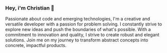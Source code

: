 ### Hey, i'm Christian 👋

Passionate about code and emerging technologies, I'm a creative and versatile developer with a passion for problem solving. I constantly strive to explore new ideas and push the boundaries of what's possible. With a commitment to innovation and quality, I strive to create robust and elegant solutions. Join me on my journey to transform abstract concepts into concrete, impactful products.

